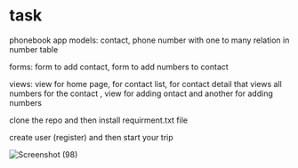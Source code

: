 # task
phonebook app 
models: contact, phone number with one to many relation in number table

forms: form to add contact, form to add numbers to contact

views: view for home page, for contact list, for contact detail that views all numbers for the contact , view for adding ontact and another for adding numbers

clone the repo and then install requirment.txt file 

create user (register) and then start your trip

![Screenshot (98)](https://github.com/mohmmedshaker69/task/assets/89956676/b21c377a-c3cb-44d8-9ea8-9797ca96a380)
